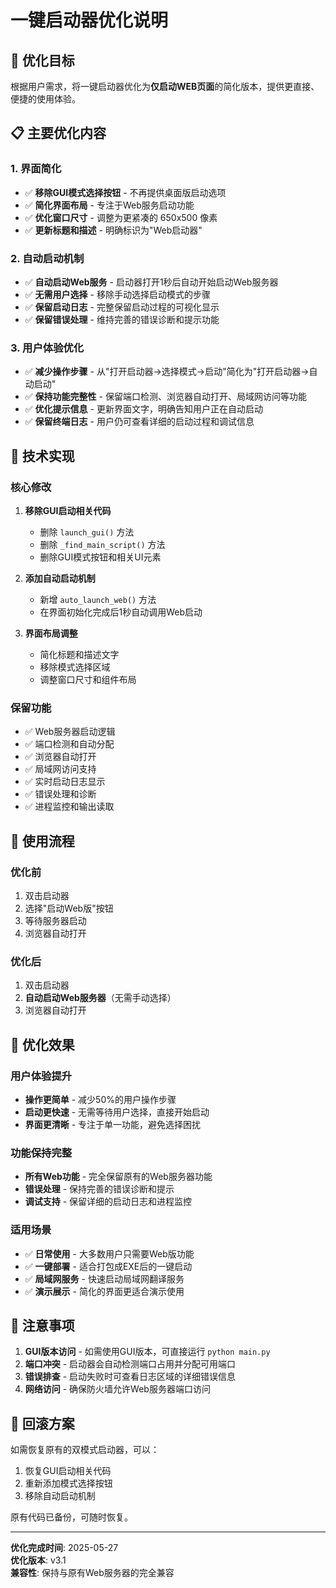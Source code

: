 # 一键启动器优化说明

## 🎯 优化目标

根据用户需求，将一键启动器优化为**仅启动WEB页面**的简化版本，提供更直接、便捷的使用体验。

## 📋 主要优化内容

### 1. 界面简化
- ✅ **移除GUI模式选择按钮** - 不再提供桌面版启动选项
- ✅ **简化界面布局** - 专注于Web服务启动功能
- ✅ **优化窗口尺寸** - 调整为更紧凑的 650x500 像素
- ✅ **更新标题和描述** - 明确标识为"Web启动器"

### 2. 自动启动机制
- ✅ **自动启动Web服务** - 启动器打开1秒后自动开始启动Web服务器
- ✅ **无需用户选择** - 移除手动选择启动模式的步骤
- ✅ **保留启动日志** - 完整保留启动过程的可视化显示
- ✅ **保留错误处理** - 维持完善的错误诊断和提示功能

### 3. 用户体验优化
- ✅ **减少操作步骤** - 从"打开启动器→选择模式→启动"简化为"打开启动器→自动启动"
- ✅ **保持功能完整性** - 保留端口检测、浏览器自动打开、局域网访问等功能
- ✅ **优化提示信息** - 更新界面文字，明确告知用户正在自动启动
- ✅ **保留终端日志** - 用户仍可查看详细的启动过程和调试信息

## 🔧 技术实现

### 核心修改
1. **移除GUI启动相关代码**
   - 删除 `launch_gui()` 方法
   - 删除 `_find_main_script()` 方法
   - 删除GUI模式按钮和相关UI元素

2. **添加自动启动机制**
   - 新增 `auto_launch_web()` 方法
   - 在界面初始化完成后1秒自动调用Web启动

3. **界面布局调整**
   - 简化标题和描述文字
   - 移除模式选择区域
   - 调整窗口尺寸和组件布局

### 保留功能
- ✅ Web服务器启动逻辑
- ✅ 端口检测和自动分配
- ✅ 浏览器自动打开
- ✅ 局域网访问支持
- ✅ 实时启动日志显示
- ✅ 错误处理和诊断
- ✅ 进程监控和输出读取

## 📱 使用流程

### 优化前
1. 双击启动器
2. 选择"启动Web版"按钮
3. 等待服务器启动
4. 浏览器自动打开

### 优化后
1. 双击启动器
2. **自动启动Web服务器**（无需手动选择）
3. 浏览器自动打开

## 🎉 优化效果

### 用户体验提升
- **操作更简单** - 减少50%的用户操作步骤
- **启动更快速** - 无需等待用户选择，直接开始启动
- **界面更清晰** - 专注于单一功能，避免选择困扰

### 功能保持完整
- **所有Web功能** - 完全保留原有的Web服务器功能
- **错误处理** - 保持完善的错误诊断和提示
- **调试支持** - 保留详细的启动日志和进程监控

### 适用场景
- ✅ **日常使用** - 大多数用户只需要Web版功能
- ✅ **一键部署** - 适合打包成EXE后的一键启动
- ✅ **局域网服务** - 快速启动局域网翻译服务
- ✅ **演示展示** - 简化的界面更适合演示使用

## 📝 注意事项

1. **GUI版本访问** - 如需使用GUI版本，可直接运行 `python main.py`
2. **端口冲突** - 启动器会自动检测端口占用并分配可用端口
3. **错误排查** - 启动失败时可查看日志区域的详细错误信息
4. **网络访问** - 确保防火墙允许Web服务器端口访问

## 🔄 回滚方案

如需恢复原有的双模式启动器，可以：
1. 恢复GUI启动相关代码
2. 重新添加模式选择按钮
3. 移除自动启动机制

原有代码已备份，可随时恢复。

---

**优化完成时间**: 2025-05-27  
**优化版本**: v3.1  
**兼容性**: 保持与原有Web服务器的完全兼容
